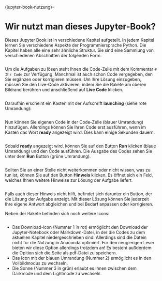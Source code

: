 (jupyter-book-nutzung)=
# Wir nutzt man dieses Jupyter-Book?

Dieses Jupyter Book ist in verschiedene Kapitel aufgeteilt. In jedem Kapitel lernen Sie verschiedene Aspekte der Programmiersprache Python. Die Kapitel haben alle eine sehr ähnliche Struktur. Sie sind eine Sammlung von verschiedenen Abschnitten der folgenden Form:
```{figure} img/jupyter_book/aufgabe_plain.jpg
```

Um die Aufgaben zu lösen steht Ihnen die Code-Zelle mit dem Kommentar `# Ihr Code` zur Verfügung. Manchmal ist auch schon Code vergegeben, den Sie ergänzen oder korrigieren müssen.
Um Ihre Lösung einzugeben, müssen Sie den Live-Code aktivieren, indem Sie die Rakete am oberen Bildrand berühren und anschließend auf **Live Code** klicken.
```{figure} img/jupyter_book/activate_live_code.jpg
```
Daraufhin erscheint ein Kasten mit der Aufschrift **launching** (siehe rote Umrandung):
```{figure} img/jupyter_book/launch_live_code.jpg
```

Nun können Sie eigenen Code in der Code-Zelle (blauer Umrandung) hinzufügen. Allerdings können Sie Ihren Code erst ausführen, wenn im Kasten das Wort **ready** angezeigt wird. Dies kann einige Sekunden dauern.
```{figure} img/jupyter_book/live_code_ready.jpg
```


Sobald **ready** angezeigt wird, können Sie auf den Button **Run** klicken (blaue Umrandung) und den Code ausführen. Die Ausgabe des Codes sehen Sie unter dem **Run** Button (grüne Umrandung).
```{figure} img/jupyter_book/live_code_ready2.jpg
```

Sollten Sie an einer Stelle nicht weiterkommen oder nicht wissen, was zu tun ist, können Sie auf den Button **Hinweis** klicken. Es öffnet sich ein Feld, welches Ihnen weitere Hinweise zur Lösung der Aufgabe liefert.
```{figure} img/jupyter_book/hinweis.jpg
```
Falls auch dieser Hinweis nicht hilft, befindet sich darunter ein Button, der die Lösung der Aufgabe anzeigt. Mit dieser Lösung können Sie jederzeit Ihre eigene Antwort abgleichen und bei Bedarf anpassen oder korrigieren. 


Neben der Rakete befinden sich noch weitere Icons: 
```{figure} img/jupyter_book/download.jpg
```

- Das Download-Icon (Nummer 1 in rot) ermöglicht den Download der Jupyter-Notebook oder Markdown-Datei, in der die Codes zu dem aktuellen Kapitel niedergeschrieben sind. Allerdings sind die Datein nicht für die Nutzung in Anaconda optimiert. Für den neugierigen Leser bieten wir diese Option allerdings trotzdem an! Es besteht außderdem die Opition sich die Seite als pdf-Datei zu speichern.
- Das Icon mit der blauen Umrandung (Nummer 2) ermöglicht es in den Vollbildmodus zu wechseln.
- Die Sonne (Nummer 3 in grün) erlaubt es Ihnen zwischen dem Darkmode und dem Lightmode zu wechseln. 
